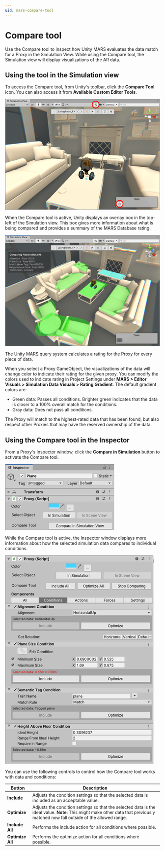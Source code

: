 ```yaml
---
uid: mars-compare-tool
---
```


# Compare tool

Use the Compare tool to inspect how Unity MARS evaluates the data match for a Proxy in the Simulation View. While using the Compare tool, the Simulation view will display visualizations of the AR data.

## Using the tool in the Simulation view

To access the Compare tool, from Unity's toolbar, click the **Compare Tool** icon. You can also access it from **Available Custom Editor Tools**.

![Selecting the Compare tool](images/CompareTool/ToolsWindow.png)

When the Compare tool is active, Unity displays an overlay box in the top-left of the Simulation view. This box gives more information about what is being compared and provides a summary of the MARS Database rating.

![The Compare tool's information overlay](images/CompareTool/CompareSimulation.png)

The Unity MARS query system calculates a rating for the Proxy for every piece of data.

When you select a Proxy GameObject, the visualizations of the data will change color to indicate their rating for the given proxy. You can modify the colors used to indicate rating in Project Settings under **MARS &gt; Editor Visuals &gt; Simulation Data Visuals &gt; Rating Gradient**. The default gradient colors are:

* Green data: Passes all conditions. Brighter green indicates that the data is closer to a 100% overall match for the conditions.
* Gray data: Does not pass all conditions.

The Proxy will match to the highest-rated data that has been found, but also respect other Proxies that may have the reserved ownership of the data.

## Using the Compare tool in the Inspector

From a Proxy's Inspector window, click the **Compare in Simulation** button to activate the Compare tool.

![Activating the Compare tool from the Inspector](images/CompareTool/InspectorButton.png)

While the Compare tool is active, the Inspector window displays more information about how the selected simulation data compares to individual conditions.

![Compare information in the Inspector](images/CompareTool/CompareInspector.png)

You can use the following controls to control how the Compare tool works with data and conditions:

|**Button**|**Description**|
|---|---|
|**Include**|Adjusts the condition settings so that the selected data is included as an acceptable value.|
|**Optimize**|Adjusts the condition settings so that the selected data is the ideal value. **Note:** This might make other data that previously matched now fall outside of the allowed range.|
|**Include All**|Performs the include action for all conditions where possible.|
|**Optimize All**|Performs the optimize action for all conditions where possible.|
